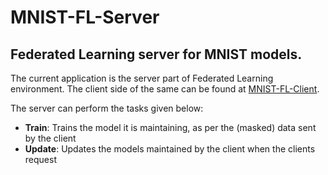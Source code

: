 # MNIST-FL-Server
## Federated Learning server for MNIST models.

The current application is the server part of Federated Learning environment. The client side of the same can be found at [MNIST-FL-Client](https://github.com/nagendar-pm/MNIST-FL-Client).

The server can perform the tasks given below:
- **Train**: Trains the model it is maintaining, as per the (masked) data sent by the client
- **Update**: Updates the models maintained by the client when the clients request
